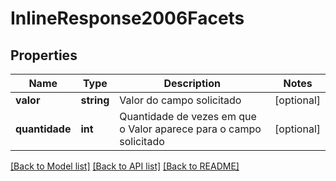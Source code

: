 # InlineResponse2006Facets

## Properties
Name | Type | Description | Notes
------------ | ------------- | ------------- | -------------
**valor** | **string** | Valor do campo solicitado | [optional] 
**quantidade** | **int** | Quantidade de vezes em que o Valor aparece para o campo solicitado | [optional] 

[[Back to Model list]](../README.md#documentation-for-models) [[Back to API list]](../README.md#documentation-for-api-endpoints) [[Back to README]](../README.md)


